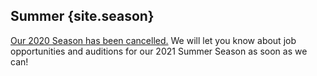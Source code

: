 <script lang="ts">
  import site from "../data/site"
  export let title = "Work at Post Playhouse"

  let things = ["thing1", "thing2", "thing3"]
</script>

## Summer {site.season}

[Our 2020 Season has been cancelled.](/news/2020-03-25-season-cancelled) We will let you know about job opportunities and auditions for our 2021 Summer Season as soon as we can!
